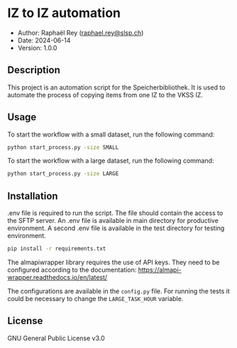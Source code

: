 # IZ to IZ automation
* Author: Raphaël Rey (raphael.rey@slsp.ch)
* Date: 2024-06-14
* Version: 1.0.0

## Description

This project is an automation script for the Speicherbibliothek.
It is used to automate the process of copying items from one IZ to the VKSS IZ.

## Usage

To start the workflow with a small dataset, run the following command:

```bash
python start_process.py -size SMALL
```

To start the workflow with a large dataset, run the following command:

```bash
python start_process.py -size LARGE
```

## Installation
.env file is required to run the script. The file should contain the access to the
SFTP server. An .env file is available in main directory for
productive environment. A second .env file is available in the test directory for
testing environment.


```bash
pip install -r requirements.txt
```

The almapiwrapper library requires the use of
API keys. They need to be configured according
to the documentation: https://almapi-wrapper.readthedocs.io/en/latest/

The configurations are available in the `config.py` file.
For running the tests it could be necessary to change the `LARGE_TASK_HOUR`
variable.

## License
GNU General Public License v3.0
